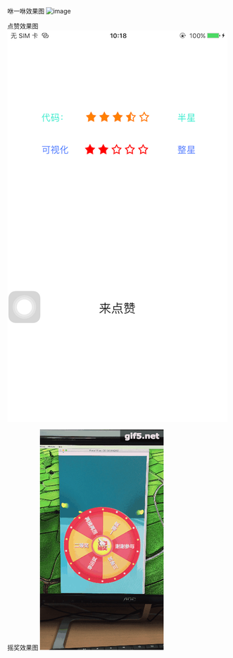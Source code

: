 咻一咻效果图
![image](https://github.com/HunterNotes/CCAnimation/blob/master/CCAnimation/Resource/%E5%92%BB%E4%B8%80%E5%92%BB%E6%95%88%E6%9E%9C%E5%9B%BE.gif)

点赞效果图
![image](https://github.com/HunterNotes/CCAnimation/blob/master/CCAnimation/Assets.xcassets/image/%E7%82%B9%E8%B5%9E%E6%95%88%E6%9E%9C%E5%9B%BE.imageset/%E7%82%B9%E8%B5%9E%E6%95%88%E6%9E%9C%E5%9B%BE.png)

摇奖效果图
![image](https://github.com/HunterNotes/CCAnimation/blob/master/CCAnimation/Resource/%E6%91%87%E5%A5%96%E6%95%88%E6%9E%9C%E5%9B%BE.gif)
